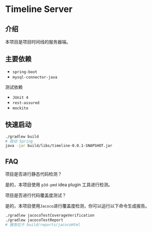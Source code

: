 # Timeline Server
## 介绍

本项目是项目时间线的服务器端。

## 主要依赖
- `spring-boot`
- `mysql-connector-java`

测试依赖

- `JUnit 4`
- `rest-assured`
- `mockito`

## 快速启动

```bash
./gradlew build
# 启动 Spring
java -jar build/libs/timeline-0.0.1-SNAPSHOT.jar
```

## FAQ

项目是否进行静态代码检测？

是的，本项目使用 `p3d-pmd` idea plugin 工具进行检测。

项目是否进行代码覆盖度测试？

是的，本项目使用`Jacoco`进行覆盖度检测，你可以运行以下命令生成报告。

```bash
./gradlew jacocoTestCoverageVerification
./gradlew jacocoTestReport
# 报告位于 build/reports/jacocoHtml
```

